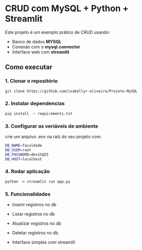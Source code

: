 # CRUD com MySQL + Python + Streamlit

Este projeto é um exemplo prático de CRUD usando:
- Banco de dados **MYSQL**
- Conexão com o **mysql.connector**
- Interface web com **streamlit**

## Como executar

### 1. Clonar o repositório

```bash
git clone https://github.com/isabellyr-oliveira/Projeto-MySQL
```

### 2. Instalar dependencias 
```bash
pip install -r requirements.txt
```

### 3. Configurar as veriáveis de ambiente
crie um arquivo .env na raiz do seu projeto com:
```bash
DB_NAME=faculdade
DB_USER=root
DB_PASSWORD=dev1t@25
DB_HOST=localhost
```

### 4. Rodar aplicação
```bash
python -m streamlit run app.py
```

### 5. Funcionalidades

- Inserir registros no db

- Listar registros no db

- Atualizar registros no db

- Deletar registros no db

- Interface simples com streamlit
